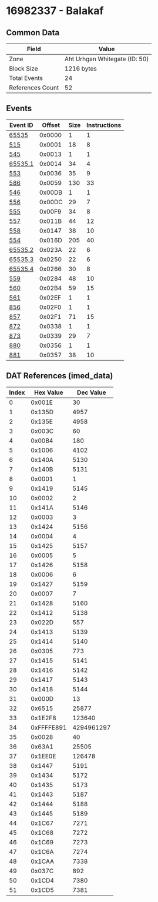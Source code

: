 # 16982337 - Balakaf

## Common Data

| Field            | Value                         |
|------------------|-------------------------------|
| Zone             | Aht Urhgan Whitegate (ID: 50) |
| Block Size       | 1216 bytes                    |
| Total Events     | 24                            |
| References Count | 52                            |

## Events

| Event ID                | Offset   |   Size |   Instructions |
|-------------------------|----------|--------|----------------|
| [65535](./65535.md)     | 0x0000   |      1 |              1 |
| [515](./515.md)         | 0x0001   |     18 |              8 |
| [545](./545.md)         | 0x0013   |      1 |              1 |
| [65535.1](./65535.1.md) | 0x0014   |     34 |              4 |
| [553](./553.md)         | 0x0036   |     35 |              9 |
| [586](./586.md)         | 0x0059   |    130 |             33 |
| [546](./546.md)         | 0x00DB   |      1 |              1 |
| [556](./556.md)         | 0x00DC   |     29 |              7 |
| [555](./555.md)         | 0x00F9   |     34 |              8 |
| [557](./557.md)         | 0x011B   |     44 |             12 |
| [558](./558.md)         | 0x0147   |     38 |             10 |
| [554](./554.md)         | 0x016D   |    205 |             40 |
| [65535.2](./65535.2.md) | 0x023A   |     22 |              6 |
| [65535.3](./65535.3.md) | 0x0250   |     22 |              6 |
| [65535.4](./65535.4.md) | 0x0266   |     30 |              8 |
| [559](./559.md)         | 0x0284   |     48 |             10 |
| [560](./560.md)         | 0x02B4   |     59 |             15 |
| [561](./561.md)         | 0x02EF   |      1 |              1 |
| [856](./856.md)         | 0x02F0   |      1 |              1 |
| [857](./857.md)         | 0x02F1   |     71 |             15 |
| [872](./872.md)         | 0x0338   |      1 |              1 |
| [873](./873.md)         | 0x0339   |     29 |              7 |
| [880](./880.md)         | 0x0356   |      1 |              1 |
| [881](./881.md)         | 0x0357   |     38 |             10 |

## DAT References (imed_data)

|   Index | Hex Value   |   Dec Value |
|---------|-------------|-------------|
|       0 | 0x001E      |          30 |
|       1 | 0x135D      |        4957 |
|       2 | 0x135E      |        4958 |
|       3 | 0x003C      |          60 |
|       4 | 0x00B4      |         180 |
|       5 | 0x1006      |        4102 |
|       6 | 0x140A      |        5130 |
|       7 | 0x140B      |        5131 |
|       8 | 0x0001      |           1 |
|       9 | 0x1419      |        5145 |
|      10 | 0x0002      |           2 |
|      11 | 0x141A      |        5146 |
|      12 | 0x0003      |           3 |
|      13 | 0x1424      |        5156 |
|      14 | 0x0004      |           4 |
|      15 | 0x1425      |        5157 |
|      16 | 0x0005      |           5 |
|      17 | 0x1426      |        5158 |
|      18 | 0x0006      |           6 |
|      19 | 0x1427      |        5159 |
|      20 | 0x0007      |           7 |
|      21 | 0x1428      |        5160 |
|      22 | 0x1412      |        5138 |
|      23 | 0x022D      |         557 |
|      24 | 0x1413      |        5139 |
|      25 | 0x1414      |        5140 |
|      26 | 0x0305      |         773 |
|      27 | 0x1415      |        5141 |
|      28 | 0x1416      |        5142 |
|      29 | 0x1417      |        5143 |
|      30 | 0x1418      |        5144 |
|      31 | 0x000D      |          13 |
|      32 | 0x6515      |       25877 |
|      33 | 0x1E2F8     |      123640 |
|      34 | 0xFFFFE891  |  4294961297 |
|      35 | 0x0028      |          40 |
|      36 | 0x63A1      |       25505 |
|      37 | 0x1EE0E     |      126478 |
|      38 | 0x1447      |        5191 |
|      39 | 0x1434      |        5172 |
|      40 | 0x1435      |        5173 |
|      41 | 0x1443      |        5187 |
|      42 | 0x1444      |        5188 |
|      43 | 0x1445      |        5189 |
|      44 | 0x1C67      |        7271 |
|      45 | 0x1C68      |        7272 |
|      46 | 0x1C69      |        7273 |
|      47 | 0x1C6A      |        7274 |
|      48 | 0x1CAA      |        7338 |
|      49 | 0x037C      |         892 |
|      50 | 0x1CD4      |        7380 |
|      51 | 0x1CD5      |        7381 |
